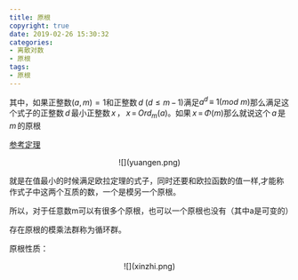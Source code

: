```yaml
---
title: 原根
copyright: true
date: 2019-02-26 15:30:32
categories:
- 离散对数
- 原根
tags:
- 原根
---
```


其中，如果正整数$(a,m)=1$和正整数$\,d\; \left ( d\leqslant m\, -\, 1 \right )$满足$a^{d}\,\equiv\ 1(mod\ m)$那么满足这个式子的正整数$\,d\,$最小正整数$\,x\,$，$\,x\,=\,Ord_{m}\left ( a \right )$。如果$\,x\,=\,\Phi \left ( m \right )$那么就说这个$\,a\,$是$\,m\,$的原根
<!--more-->

[参考定理](https://zh.wikipedia.org/wiki/%E5%8E%9F%E6%A0%B9)

<center>![](yuangen.png)</center>

就是在值最小的时候满足欧拉定理的式子，同时还要和欧拉函数的值一样,才能称作式子中这两个互质的数，一个是模另一个原根。

所以，对于任意数m可以有很多个原根，也可以一个原根也没有（其中a是可变的）

存在原根的模乘法群称为循环群。

原根性质：

<center>![](xinzhi.png)</center>

